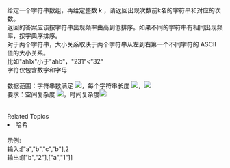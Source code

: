<div>  给定一个字符串数组，再给定整数 k ，请返回出现次数前k名的字符串和对应的次数。 </div> <div>  返回的答案应该按字符串出现频率由高到低排序。如果不同的字符串有相同出现频率，按字典序排序。 </div> <div>  对于两个字符串，大小关系取决于两个字符串从左到右第一个不同字符的 ASCII 值的大小关系。 </div> <div>  比如&quot;ah1x&quot;小于&quot;ahb&quot;，&quot;231&quot;&lt;”32“<br> </div> <div>  字符仅包含数字和字母 </div> <div>  <br> </div> <div>  数据范围：字符串数满足 <img src="https://www.nowcoder.com/equation?tex=0%20%5Cle%20n%20%5Cle%20100000">，每个字符串长度 <img src="https://www.nowcoder.com/equation?tex=0%20%5Cle%20n%20%5Cle%2010">，<img src="https://www.nowcoder.com/equation?tex=0%20%5Cle%20k%20%5Cle%202500"><br>  <div>   要求：空间复杂度 <img src="https://www.nowcoder.com/equation?tex=O(n)">，时间复杂度<img src="https://www.nowcoder.com/equation?tex=O(n%20%5Clog%20k)">   </div> <br> </div> <div> </div><div><br></div><div><div>Related Topics</div><div><li>哈希</li></div></div><br>示例:<br>输入:["a","b","c","b"],2<br>输出:[["b","2"],["a","1"]]
<br>